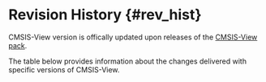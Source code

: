 # Revision History {#rev_hist}

CMSIS-View version is offically updated upon releases of the [CMSIS-View pack](https://www.keil.arm.com/packs/cmsis-view-arm/versions/).

The table below provides information about the changes delivered with specific versions of CMSIS-View.
